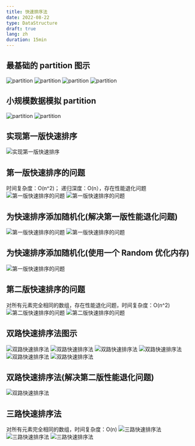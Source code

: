 ```yaml
---
title: 快速排序法
date: 2022-08-22
type: DataStructure
draft: true
lang: zh
duration: 15min
---
```


## 最基础的 partition 图示

![partition](/public/images/data-structure/6-1.png)
![partition](/public/images/data-structure/6-2.png)
![partition](/public/images/data-structure/6-3.png)
![partition](/public/images/data-structure/6-4.png)

## 小规模数据模拟 partition

![partition](/public/images/data-structure/6-6.png)
![partition](/public/images/data-structure/6-7.png)

## 实现第一版快速排序

![实现第一版快速排序](/public/images/data-structure/6-5.png)

## 第一版快速排序的问题

时间复杂度：O(n^2)； 递归深度：O(n），存在性能退化问题
![第一版快速排序的问题](/public/images/data-structure/6-8.png)
![第一版快速排序的问题](/public/images/data-structure/6-9.png)

## 为快速排序添加随机化(解决第一版性能退化问题)

![第一版快速排序的问题](/public/images/data-structure/6-10.png)
![第一版快速排序的问题](/public/images/data-structure/6-11.png)

## 为快速排序添加随机化(使用一个 Random 优化内存)

![第一版快速排序的问题](/public/images/data-structure/6-12.png)

## 第二版快速排序的问题

对所有元素完全相同的数组，存在性能退化问题，时间复杂度：O(n^2)
![第二版快速排序的问题](/public/images/data-structure/6-15.png)
![第二版快速排序的问题](/public/images/data-structure/6-16.png)

## 双路快速排序法图示

![双路快速排序法](/public/images/data-structure/6-13.png)
![双路快速排序法](/public/images/data-structure/6-14.png)
![双路快速排序法](/public/images/data-structure/6-17.png)
![双路快速排序法](/public/images/data-structure/6-18.png)
![双路快速排序法](/public/images/data-structure/6-19.png)
![双路快速排序法](/public/images/data-structure/6-20.png)

## 双路快速排序法(解决第二版性能退化问题)

![双路快速排序法](/public/images/data-structure/6-21.png)

## 三路快速排序法

对所有元素完全相同的数组，时间复杂度：O(n)
![三路快速排序法](/public/images/data-structure/6-22.png)
![三路快速排序法](/public/images/data-structure/6-23.png)
![三路快速排序法](/public/images/data-structure/6-24.png)
